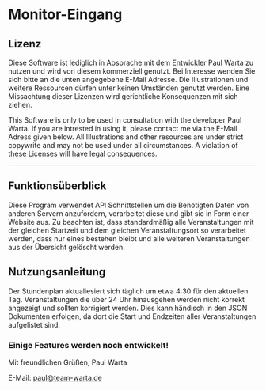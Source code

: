 # Monitor-Eingang
## Lizenz
Diese Software ist lediglich in Absprache mit dem Entwickler Paul Warta zu nutzen und wird von diesem kommerziell genutzt. Bei Interesse wenden Sie sich bitte an die unten angegebene E-Mail Adresse. Die Illustrationen und weitere Ressourcen dürfen unter keinen Umständen genutzt werden. Eine Missachtung dieser Lizenzen wird gerichtliche Konsequenzen mit sich ziehen.

This Software is only to be used in consultation with the developer Paul Warta. If you are intrested in using it, please contact me via the E-Mail Adress given below. All Illustrations and other resources are under strict copywrite and may not be used under all circumstances. A violation of these Licenses will have legal consequences.

---

## Funktionsüberblick

Diese Program verwendet API Schnittstellen um die Benötigten Daten von anderen Servern anzufordern, verarbeitet diese und gibt sie in Form einer Website aus.
Zu beachten ist, dass standardmäßig alle Veranstaltungen mit der gleichen Startzeit und dem gleichen Veranstaltungsort so verarbeitet werden, dass nur eines bestehen bleibt und alle weiteren Veranstaltungen aus der Übersicht gelöscht werden.

## Nutzungsanleitung

Der Stundenplan aktualiesiert sich täglich um etwa 4:30 für den aktuellen Tag. Veranstaltungen die über 24 Uhr hinausgehen werden nicht korrekt angezeigt und sollten korrigiert werden. Dies kann händisch in den JSON Dokumenten erfolgen, da dort die Start und Endzeiten aller Veranstaltungen aufgelistet sind.

### Einige Features werden noch entwickelt!


Mit freundlichen Grüßen,
Paul Warta

E-Mail: paul@team-warta.de
